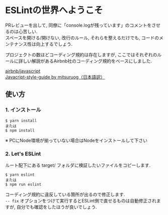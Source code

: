 # ESLintの世界へようこそ

PRレビューを出して, 同僚に「console.logが残っています」のコメントをさせるのは心苦しい.  
スペースを開ける/開けない, 改行のルール, それらを整えるだけでも, コードのメンテナンス性は向上するでしょう.


プロジェクトの数ほどコーディング規約は存在しますが, ここではそれぞれのルールに詳しい解説があるAirbnb社のコーディング規約をベースにしました.


[airbnb/javascript](https://github.com/airbnb/javascript)  
[Javacript-style-guide by mitsuruog（日本語訳）](https://mitsuruog.github.io/javascript-style-guide/)

## 使い方

### 1. インストール

```
$ yarn install
または
$ npm install
```

※ PCにNode環境が揃っていない場合はNodeをインストールして下さい


### 2. Let's ESLint
ルート配下にある target/ フォルダに検証したいファイルをコピーします.

```
$ yarn eslint
または
$ npm run eslint
```

コーディング規約に違反している箇所が出るので修正します.  
`-- fix` オプションをつけて実行するとESLint側で直せるものは自動修正されますが, 自分でも確認をしたほうが良いでしょう.
